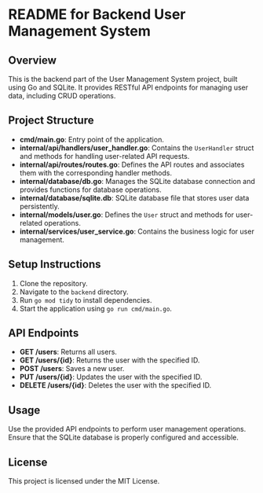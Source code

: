 # README for Backend User Management System

## Overview
This is the backend part of the User Management System project, built using Go and SQLite. It provides RESTful API endpoints for managing user data, including CRUD operations.

## Project Structure
- **cmd/main.go**: Entry point of the application.
- **internal/api/handlers/user_handler.go**: Contains the `UserHandler` struct and methods for handling user-related API requests.
- **internal/api/routes/routes.go**: Defines the API routes and associates them with the corresponding handler methods.
- **internal/database/db.go**: Manages the SQLite database connection and provides functions for database operations.
- **internal/database/sqlite.db**: SQLite database file that stores user data persistently.
- **internal/models/user.go**: Defines the `User` struct and methods for user-related operations.
- **internal/services/user_service.go**: Contains the business logic for user management.

## Setup Instructions
1. Clone the repository.
2. Navigate to the `backend` directory.
3. Run `go mod tidy` to install dependencies.
4. Start the application using `go run cmd/main.go`.

## API Endpoints
- **GET /users**: Returns all users.
- **GET /users/{id}**: Returns the user with the specified ID.
- **POST /users**: Saves a new user.
- **PUT /users/{id}**: Updates the user with the specified ID.
- **DELETE /users/{id}**: Deletes the user with the specified ID.

## Usage
Use the provided API endpoints to perform user management operations. Ensure that the SQLite database is properly configured and accessible.

## License
This project is licensed under the MIT License.